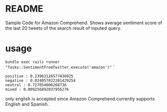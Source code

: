 # README

Sample Code for Amazon Comprehend. Shows average sentiment score of the last 20 tweets of the search result of inputed query.

# usage
`bundle exec rails runner "Tasks::SentimentFromTwitter.execute('amazon')"`
`

```
positive : 0.23963126577436925
negative : 0.024057822281429254
neutral : 0.727054006268736
mixed : 0.009256892037956276
```

only english is accepted since Amazon Comprehend currently supports English and Spanish.
